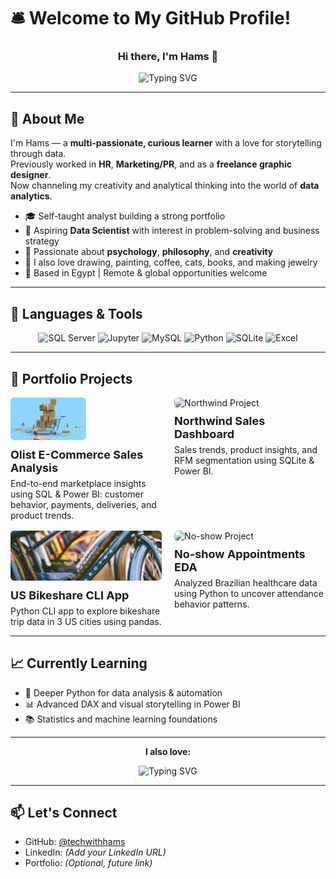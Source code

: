 # 🛎️ Welcome to My GitHub Profile!

<h3 align="center">Hi there, I'm Hams 👋</h3>

<p align="center">
  <img 
    src="https://readme-typing-svg.demolab.com?font=Fira+Code&weight=700&size=28&pause=1&color=00FFD0&center=true&vCenter=true&repeat=true&width=700&lines=Data+Analyst+%F0%9F%93%8A;SQL+Enthusiast+%F0%9F%A7%AE;Python+Learner+%F0%9F%90%8D;Dashboard+Designer+%F0%9F%93%88;Excel+Specialist+%F0%9F%93%8A" 
    alt="Typing SVG"
  />
</p>


---

## 🧭 About Me

I'm Hams — a **multi-passionate, curious learner** with a love for storytelling through data.  
Previously worked in **HR**, **Marketing/PR**, and as a **freelance graphic designer**.  
Now channeling my creativity and analytical thinking into the world of **data analytics**.

- 🎓 Self-taught analyst building a strong portfolio
- 🎯 Aspiring **Data Scientist** with interest in problem-solving and business strategy
- 🧠 Passionate about **psychology**, **philosophy**, and **creativity**
- 🎨 I also love drawing, painting, coffee, cats, books, and making jewelry  
- 📍 Based in Egypt | Remote & global opportunities welcome

---

## 🧰 Languages & Tools

<p align="center">
  <img src="https://www.svgrepo.com/show/303229/microsoft-sql-server-logo.svg" alt="SQL Server" width="120" height="120"/>
  <img src="https://www.svgrepo.com/show/353949/jupyter.svg" alt="Jupyter" width="120" height="120"/>
  <img src="https://www.svgrepo.com/show/355133/mysql.svg" alt="MySQL" width="120" height="120"/>
  <img src="https://www.svgrepo.com/show/452091/python.svg" alt="Python" width="120" height="120"/>
  <img src="https://www.svgrepo.com/show/354381/sqlite.svg" alt="SQLite" width="120" height="120"/>
  <img src="https://www.svgrepo.com/show/303193/microsoft-excel-2013-logo.svg" alt="Excel" width="120" height="120"/>
</p>



---

## 📂 Portfolio Projects

<div style="display: flex; flex-wrap: wrap; justify-content: space-between; gap: 16px;">

  <!-- Project 1 -->
  <div style="width: 48%;">
    <img src="Images/olist.jpg" alt="Olist Project" style="width: 50%; max-height: 80px; object-fit: cover; border-radius: 6px;" />
    <h3 style="margin: 10px 0 6px 0; font-size: 18px; font-weight: 700;">Olist E-Commerce Sales Analysis</h3>
    <p style="margin: 0; font-size: 14px;">End-to-end marketplace insights using SQL & Power BI: customer behavior, payments, deliveries, and product trends.</p>
  </div>

  <!-- Project 2 -->
  <div style="width: 48%;">
    <img src="Images/northwind.jpg" alt="Northwind Project" style="width: 100%; max-height: 80px; object-fit: cover; border-radius: 6px;" />
    <h3 style="margin: 10px 0 6px 0; font-size: 18px; font-weight: 700;">Northwind Sales Dashboard</h3>
    <p style="margin: 0; font-size: 14px;">Sales trends, product insights, and RFM segmentation using SQLite & Power BI.</p>
  </div>

  <!-- Project 3 -->
  <div style="width: 48%;">
    <img src="Images/bikeshare.jpg" alt="Bikeshare Project" style="width: 100%; max-height: 80px; object-fit: cover; border-radius: 6px;" />
    <h3 style="margin: 10px 0 6px 0; font-size: 18px; font-weight: 700;">US Bikeshare CLI App</h3>
    <p style="margin: 0; font-size: 14px;">Python CLI app to explore bikeshare trip data in 3 US cities using pandas.</p>
  </div>

  <!-- Project 4 -->
  <div style="width: 48%;">
    <img src="Images/noshow.jpg" alt="No-show Project" style="width: 100%; max-height: 80px; object-fit: cover; border-radius: 6px;" />
    <h3 style="margin: 10px 0 6px 0; font-size: 18px; font-weight: 700;">No-show Appointments EDA</h3>
    <p style="margin: 0; font-size: 14px;">Analyzed Brazilian healthcare data using Python to uncover attendance behavior patterns.</p>
  </div>

</div>




  



---

## 📈 Currently Learning

- 🐍 Deeper Python for data analysis & automation  
- 📊 Advanced DAX and visual storytelling in Power BI  
- 📚 Statistics and machine learning foundations  

---

<p align="center"><strong>I also love:</strong></p>
<p align="center">
  <img 
    src="https://readme-typing-svg.demolab.com?font=Fira+Code&weight=700&size=24&pause=1&color=00FFD0&center=true&vCenter=true&repeat=true&width=400&lines=☕+Coffee;🐱+Cats;📚+Books;🎨+Art;💍+Jewelry" 
    alt="Typing SVG"
  />
</p>



---

## 📫 Let's Connect

- GitHub: [@techwithhams](https://github.com/techwithhams)  
- LinkedIn: *(Add your LinkedIn URL)*  
- Portfolio: *(Optional, future link)*  


